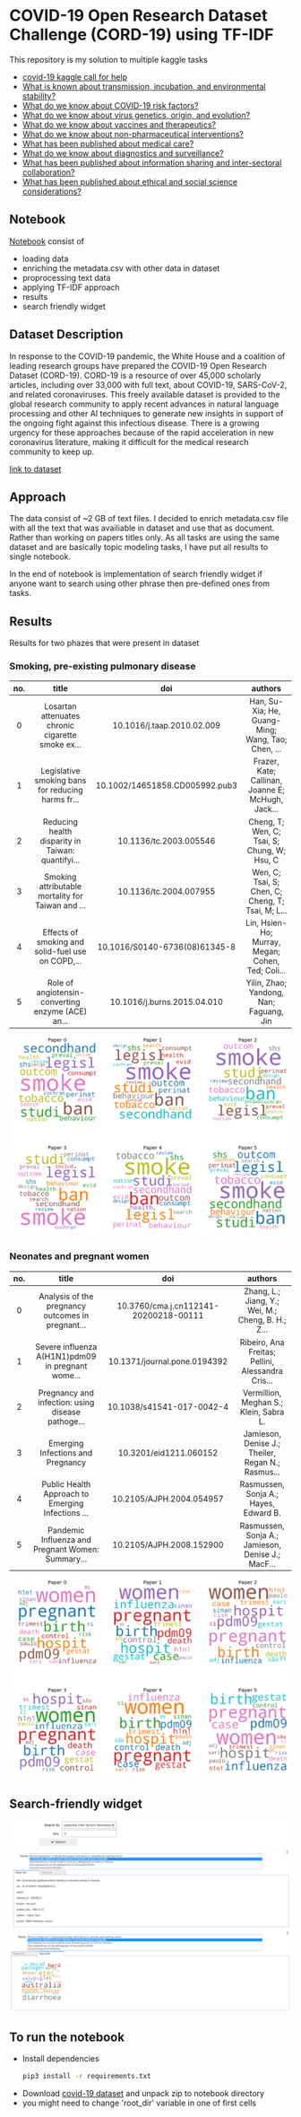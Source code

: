 # COVID-19 Open Research Dataset Challenge (CORD-19) using TF-IDF
This repository is my solution to multiple kaggle tasks
* [covid-19 kaggle call for help](https://www.kaggle.com/allen-institute-for-ai/CORD-19-research-challenge/tasks)
* [What is known about transmission, incubation, and environmental stability?](https://www.kaggle.com/allen-institute-for-ai/CORD-19-research-challenge/tasks?taskId=568)
* [What do we know about COVID-19 risk factors?](https://www.kaggle.com/allen-institute-for-ai/CORD-19-research-challenge/tasks?taskId=558)
* [What do we know about virus genetics, origin, and evolution?](https://www.kaggle.com/allen-institute-for-ai/CORD-19-research-challenge/tasks?taskId=567)
* [What do we know about vaccines and therapeutics?](https://www.kaggle.com/allen-institute-for-ai/CORD-19-research-challenge/tasks?taskId=561)
* [What do we know about non-pharmaceutical interventions?](https://www.kaggle.com/allen-institute-for-ai/CORD-19-research-challenge/tasks?taskId=587)
* [What has been published about medical care?](https://www.kaggle.com/allen-institute-for-ai/CORD-19-research-challenge/tasks?taskId=572)
* [What do we know about diagnostics and surveillance?](https://www.kaggle.com/allen-institute-for-ai/CORD-19-research-challenge/tasks?taskId=570)
* [What has been published about information sharing and inter-sectoral collaboration?](https://www.kaggle.com/allen-institute-for-ai/CORD-19-research-challenge/tasks?taskId=583)
* [What has been published about ethical and social science considerations?](https://www.kaggle.com/allen-institute-for-ai/CORD-19-research-challenge/tasks?taskId=563)

## Notebook
[Notebook](covid-19-using-tf-idf.ipynb) consist of 
* loading data
* enriching the metadata.csv with other data in dataset
* proprocessing text data
* applying TF-IDF approach
* results
* search friendly widget

## Dataset Description
In response to the COVID-19 pandemic, the White House and a coalition of leading research groups have prepared the COVID-19 Open Research Dataset (CORD-19). CORD-19 is a resource of over 45,000 scholarly articles, including over 33,000 with full text, about COVID-19, SARS-CoV-2, and related coronaviruses. This freely available dataset is provided to the global research community to apply recent advances in natural language processing and other AI techniques to generate new insights in support of the ongoing fight against this infectious disease. There is a growing urgency for these approaches because of the rapid acceleration in new coronavirus literature, making it difficult for the medical research community to keep up. 

[link to dataset](https://www.kaggle.com/allen-institute-for-ai/CORD-19-research-challenge)

## Approach
The data consist of ~2 GB of text files. I decided to enrich metadata.csv file with all the text that was availiable in dataset and use that as document. Rather than working on papers titles only. As all tasks are using the same dataset and are basically topic modeling tasks, I have put all results to single notebook.

In the end of notebook is implementation of search friendly widget if anyone want to search using other phrase then pre-defined ones from tasks.

## Results
Results for two phazes that were present in dataset

### Smoking, pre-existing pulmonary disease
no. | title | doi | authors 
:--:|:-----:|:---:|:------:
0 |   Losartan attenuates chronic cigarette smoke ex... |	10.1016/j.taap.2010.02.009		 | Han, Su-Xia; He, Guang-Ming; Wang, Tao; Chen, ...
1 |   Legislative smoking bans for reducing harms fr... |	10.1002/14651858.CD005992.pub3 | Frazer, Kate; Callinan, Joanne E; McHugh, Jack...
2 |   Reducing health disparity in Taiwan: quantifyi... |	10.1136/tc.2003.005546	       | Cheng, T; Wen, C; Tsai, S; Chung, W; Hsu, C
3 |   Smoking attributable mortality for Taiwan and ... |	10.1136/tc.2004.007955	       | Wen, C; Tsai, S; Chen, C; Cheng, T; Tsai, M; L...
4 |   Effects of smoking and solid-fuel use on COPD,... |	10.1016/S0140-6736(08)61345-8	 | Lin, Hsien-Ho; Murray, Megan; Cohen, Ted; Coli...
5 |   Role of angiotensin-converting enzyme (ACE) an... |	10.1016/j.burns.2015.04.010	 | Yilin, Zhao; Yandong, Nan; Faguang, Jin

![](assets/smoking_result.png)

### Neonates and pregnant women
no. | title | doi | authors 
:--:|:-----:|:---:|:------:
0 |	Analysis of the pregnancy outcomes in pregnant... |   10.3760/cma.j.cn112141-20200218-00111 | Zhang, L.; Jiang, Y.; Wei, M.; Cheng, B. H.; Z...
1 |	Severe influenza A(H1N1)pdm09 in pregnant wome... |   10.1371/journal.pone.0194392	        | Ribeiro, Ana Freitas; Pellini, Alessandra Cris...
2 |	Pregnancy and infection: using disease pathoge... |   10.1038/s41541-017-0042-4	           | Vermillion, Meghan S.; Klein, Sabra L.
3 |	Emerging Infections and Pregnancy	              |   10.3201/eid1211.060152	              | Jamieson, Denise J.; Theiler, Regan N.; Rasmus...
4 |	Public Health Approach to Emerging Infections ... |   10.2105/AJPH.2004.054957	           | Rasmussen, Sonja A.; Hayes, Edward B.
5 |	Pandemic Influenza and Pregnant Women: Summary... |   10.2105/AJPH.2008.152900	           | Rasmussen, Sonja A.; Jamieson, Denise J.; MacF...

![](assets/neonetes_result.png)

## Search-friendly widget
![](assets/widget_0.png)
![](assets/widget_1.png)
![](assets/widget_2.png)

## To run the notebook
* Install dependencies
   ```bash
   pip3 install -r requirements.txt
   ```
* Download [covid-19 dataset](https://www.kaggle.com/allen-institute-for-ai/CORD-19-research-challenge) and unpack zip to notebook directory
* you might need to change 'root_dir' variable in one of first cells
